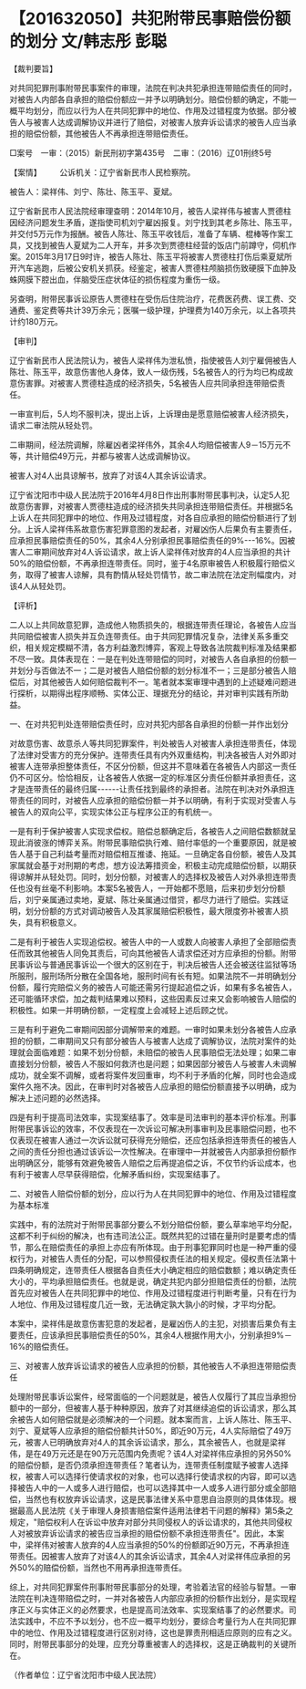 # 【201632050】共犯附带民事赔偿份额的划分 文/韩志彤 彭聪

【裁判要旨】

对共同犯罪刑事附带民事案件的审理，法院在判决共犯承担连带赔偿责任的同时，对被告人内部各自承担的赔偿份额应一并予以明确划分。赔偿份额的确定，不能一概平均划分，而应以行为人在共同犯罪中的地位、作用及过错程度为依据。部分被告人与被害人达成调解协议并进行了赔偿，对被害人放弃诉讼请求的被告人应当承担的赔偿份额，其他被告人不再承担连带赔偿责任。

□案号　一审：（2015）新民刑初字第435号　二审：（2016）辽01刑终5号

【案情】 　　公诉机关：辽宁省新民市人民检察院。

被告人：梁祥伟、刘宁、陈壮、陈玉平、夏斌。

辽宁省新民市人民法院经审理查明：2014年10月，被告人梁祥伟与被害人贾德柱因经济问题发生矛盾，遂指使司机刘宁雇凶报复。刘宁找到其老乡陈壮、陈玉平，并交付5万元作为报酬。被告人陈壮、陈玉平收钱后，准备了车辆、棍棒等作案工具，又找到被告人夏斌为二人开车，并多次到贾德柱经营的饭店门前蹲守，伺机作案。2015年3月17日9时许，被告人陈壮、陈玉平将被害人贾德柱打伤后乘夏斌所开汽车逃跑，后被公安机关抓获。经鉴定，被害人贾德柱颅脑损伤致硬膜下血肿及蛛网膜下腔出血，伴脑受压症状体征的损伤程度为重伤一级。

另查明，附带民事诉讼原告人贾德柱在受伤后住院治疗，花费医药费、误工费、交通费、鉴定费等共计39万余元；医嘱一级护理，护理费为140万余元，以上各项共计约180万元。

【审判】

辽宁省新民市人民法院认为，被告人梁祥伟为泄私愤，指使被告人刘宁雇佣被告人陈壮、陈玉平，故意伤害他人身体，致人一级伤残，5名被告人的行为均已构成故意伤害罪。对被害人贾德柱造成的经济损失，5名被告人应共同承担连带赔偿责任。

一审宣判后，5人均不服判决，提出上诉，上诉理由是愿意赔偿被害人经济损失，请求二审法院从轻处罚。

二审期间，经法院调解，除雇凶者梁祥伟外，其余4人均赔偿被害人9－15万元不等，共计赔偿49万元，并都与被害人达成调解协议。

被害人对4人出具谅解书，放弃了对该4人其余诉讼请求。

辽宁省沈阳市中级人民法院于2016年4月8日作出刑事附带民事判决，认定5人犯故意伤害罪，对被害人贾德柱造成的经济损失共同承担连带赔偿责任。并根据5名上诉人在共同犯罪中的地位、作用及过错程度，对各自应承担的赔偿份额进行了划分。上诉人梁祥伟系故意伤害犯罪意图的发起者，对雇凶伤人后果负有主要责任，应承担民事赔偿责任的50%，其余4人分别承担民事赔偿责任的9%---16%。因被害人二审期间放弃对4人诉讼请求，故上诉人梁祥伟对放弃的4人应当承担的共计50%的赔偿份额，不再承担连带责任。同时，鉴于4名原审被告人积极履行赔偿义务，取得了被害人谅解，具有酌情从轻处罚情节，故二审法院在法定刑幅度内，对该4人从轻处罚。

【评析】

二人以上共同故意犯罪，造成他人物质损失的，根据连带责任理论，各被告人应当共同赔偿被害人损失并互负连带责任。由于共同犯罪情况复杂，法律关系多重交织，相关规定模糊不清，各方利益激烈博弈，客观上导致各法院裁判标准及结果都不尽一致。具体表现在：一是在判处连带赔偿的同时，对被告人各自承担的份额一并划分与否做法不一；二是对被告人赔偿份额的划分标准不一；三是部分被告人赔偿后，对其他被告人如何赔偿裁判不一。笔者就本案审理中遇到的上述疑难问题进行探析，以期得出程序顺畅、实体公正、理据充分的结论，并对审判实践有所助益。

一、在对共犯判处连带赔偿责任时，应对共犯内部各自承担的份额一并作出划分

对故意伤害、故意杀人等共同犯罪案件，判处被告人对被害人承担连带责任，体现了法律对受害方的充分保护。连带责任具有内外双重结构，判决各被告人对外即对被害人连带承担整体责任，不区分份额，但这并不意味着在各被告人内部这一责任仍不可区分。恰恰相反，让各被告人依据一定的标准区分责任份额并承担责任，这才是连带责任的最终归属------让责任找到最终的承担者。法院在判决对外承担连带责任的同时，对被告人应承担的赔偿份额一并予以明确，有利于实现对受害人与被告人的双向公平，实现实体公正与程序公正的有机统一。

一是有利于保护被害人实现求偿权。赔偿总额确定后，各被告人之间赔偿数额就呈现此消彼涨的博弈关系。附带民事赔偿执行难、赔付率低的一个重要原因，就是被告人基于自己利益考量而对赔偿相互推诿、拖延。一旦确定各自份额，被告人及其家属就会基于对刑期的考虑，想方设法筹措资金，积极主动完成赔偿份额，以期获得谅解并从轻处罚。同时，划分份额，对被害人的选择权及被告人对外承担连带责任也没有丝毫不利影响。本案5名被告人，一开始都不愿赔，后来初步划分份额后，刘宁亲属通过卖地，夏斌、陈壮亲属通过借贷，都尽力进行了赔偿。实践证明，划分份额的方式对调动被告人及其家属赔偿积极性，最大限度弥补被害人损失，具有积极意义。

二是有利于被告人实现追偿权。被告人中的一人或数人向被害人承担了全部赔偿责任而致其他被告人同免其责后，可向其他被告人请求偿还对方应承担的份额。附带民事诉讼与普通民事诉讼一个很大的区别在于，判决后被告人还会被送往监狱等场所服刑，服刑场所分散在全国各地，服刑时间有长有短。如果法院不一并明确划分份额，履行完赔偿义务的被告人可能还需另行提起追偿之诉，如果有多名被告人，还可能循环求偿，加之裁判结果难以预料，这些因素反过来又会影响被告人赔偿的积极性。如果一并明确份额，一定程度上会减轻上述后顾之忧。

三是有利于避免二审期间因部分调解带来的难题。一审时如果未划分各被告人应承担的份额，二审期间又只有部分被告人与被害人达成了调解协议，法院对案件的处理就会面临难题：如果不划分份额，未赔偿的被告人民事赔偿无法处理；如果二审直接划分份额，被告人不服如何救济也是问题；如果因部分被告人与被害人未调解成功，就全案不调解，或者将案件发回重审，均不利于矛盾的化解，同时也会造成案件久拖不决。因此，在审判时对各被告人应承担的赔偿份额直接予以明确，成为解决上述问题的必然选择。

四是有利于提高司法效率，实现案结事了。效率是司法审判的基本评价标准。刑事附带民事诉讼的效率，不仅表现在一次诉讼可解决刑事审判及民事赔偿问题，也不仅表现在被害人通过一次诉讼就可获得充分赔偿，还应包括承担连带责任的被告人之间的责任分担也通过该诉讼一次性解决。在审理中一并就被告人内部承担份额作出明确区分，能够有效避免被告人赔偿之后再提追偿之诉，不仅节约诉讼成本，也有利于被害人尽早获得赔偿，化解矛盾纠纷，实现案结事了。

二、对被告人赔偿份额的划分，应以行为人在共同犯罪中的地位、作用及过错程度为基本标准

实践中，有的法院对于附带民事部分要么不划分赔偿份额，要么草率地平均分配，这都不利于纠纷的解决，也有违司法公正。既然共犯的过错在量刑时是要考虑的情节，那么在赔偿责任的承担上亦应有所体现。由于刑事犯罪同时也是一种严重的侵权行为，对被告人责任的分配，可以参照侵权责任法的相关规定。侵权责任法第十四条明确规定，连带责任人根据各自责任大小确定相应的赔偿数额；难以确定责任大小的，平均承担赔偿责任。也就是说，确定共犯内部分担赔偿责任的份额，法院首先应对被告人在共同犯罪中的地位、作用及过错程度进行判断考量，只有在行为人地位、作用及过错程度几近一致，无法确定孰大孰小的时候，才平均分配。

本案中，梁祥伟是故意伤害犯意的发起者，是雇凶伤人的主犯，对损害后果负有主要责任，应该承担民事赔偿责任的50%，其余4人根据作用大小，分别承担9%－16%的赔偿责任。

三、对被害人放弃诉讼请求的被告人应承担的份额，其他被告人不承担连带赔偿责任

处理附带民事诉讼案件，经常面临的一个问题就是，被告人仅履行了其应当承担份额中的一部分，但被害人基于种种原因，放弃了对其继续追偿的诉讼请求，那么其余被告人如何赔偿就是必须解决的一个问题。就本案而言，上诉人陈壮、陈玉平、刘宁、夏斌等人应承担的赔偿份额共计50%，即近90万元，4人实际赔偿了49万元，被害人已明确放弃对4人的其余诉讼请求，那么，其余被告人，也就是梁祥伟，是在49万元还是在90万元范围内免责呢？该4人对梁祥伟应承担的另外50%的赔偿份额，是否仍须承担连带责任？笔者认为，连带责任制度赋予被害人选择权，被害人可以选择行使请求权的对象，也可以选择行使请求权的内容，即可以选择被告人中的一人或多人进行赔偿，也可以选择其中一人或多人进行部分或全部赔偿，当然也有权放弃诉讼请求，这是民事法律关系中意思自治原则的具体体现。根据最高人民法院《关于审理人身损害赔偿案件适用法律若干问题的解释》第5条之规定，"赔偿权利人在诉讼中放弃对部分共同侵权人的诉讼请求的，其他共同侵权人对被放弃诉讼请求的被告应当承担的赔偿份额不承担连带责任"。因此，本案中，梁祥伟对被害人放弃的4人应当承担的50%的份额即近90万元，不再承担连带责任。因被害人放弃了对该4人的其余诉讼请求，其余4人对梁祥伟应承担的另外50%的赔偿份额，当然也不用再承担连带责任。

综上，对共同犯罪案件刑事附带民事部分的处理，考验着法官的经验与智慧。一审法院在判决连带赔偿之时，一并对各被告人内部应承担的份额作出划分，是实现程序正义与实体正义的必然要求，也是提高司法效率、实现案结事了的必然要求。司法实践中，不应不予以划分，也不应一概平均划分，要综合考量行为人在共同犯罪中的地位、作用及过错程度进行区别对待，这也是罪责刑相适应原则的应有之义。同时，附带民事部分的处理，应充分尊重被害人的选择权，这是正确裁判的关键所在。

（作者单位：辽宁省沈阳市中级人民法院）